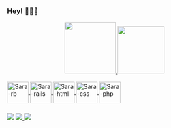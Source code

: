 ### Hey! 👩🏻‍💻

<div align="center">
	<a href="https://github.com/saraqueirozs">
	<img height="120em" src="https://github-readme-stats.vercel.app/api?username=saraqueirozs&show_icons=true&theme=cobalt&include_all_commits=true&count_private=true"/>
	<img height="110em" src="https://github-readme-stats.vercel.app/api/top-langs/?username=saraqueirozs&layout=compact&langs_count=7&theme=cobalt"/>
	</div>
  
  <div style="display: inline_block"><br>
	<img align="center" alt="Sara-rb" height="50" width="50" src="https://cdn.jsdelivr.net/gh/devicons/devicon/icons/ruby/ruby-plain.svg" />
	<img align="center" alt="Sara-rails"height="50" width="50" src="https://cdn.jsdelivr.net/gh/devicons/devicon/icons/rails/rails-plain-wordmark.svg" />
	<img align="center" alt="Sara-html" height="50" width="50" src="https://cdn.jsdelivr.net/gh/devicons/devicon/icons/html5/html5-plain.svg" />
	<img align="center" alt="Sara-css" height="50" width="50" src="https://cdn.jsdelivr.net/gh/devicons/devicon/icons/css3/css3-plain.svg" />
	<img align="center" alt="Sara-php" height="50" width="50" src="https://cdn.jsdelivr.net/gh/devicons/devicon/icons/php/php-plain.svg" />
	</div>
  
  ###
 
<div> 
 	<a href="https://steamcommunity.com/profiles/76561199233702096" target="_blank"><img src="https://img.shields.io/badge/Steam-76561199233702096?style=for-the-badge&logo=steam&logoColor=white" target="_blank"></a> 
  	<a href = "mailto:saraqsiqueira@gmail.com"><img src="https://img.shields.io/badge/-Gmail-%23333?style=for-the-badge&logo=gmail&logoColor=white" target="_blank">
	 <a href="https://www.linkedin.com/in/saraqueirozs" target="_blank"><img src="https://img.shields.io/badge/-LinkedIn-%230077B5?style=for-the-badge&logo=linkedin&logoColor=white" target="_blank"></a> 
	</a>
  
  
  
